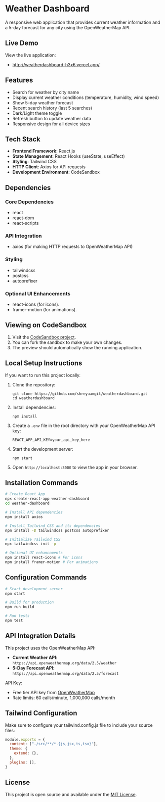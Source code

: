 
# Weather Dashboard

A responsive web application that provides current weather information and a 5-day forecast for any city using the OpenWeatherMap API.

## Live Demo

View the live application:
- http://weatherdashboard-h3x6.vercel.app/

## Features

- Search for weather by city name
- Display current weather conditions (temperature, humidity, wind speed)
- Show 5-day weather forecast
- Recent search history (last 5 searches)
- Dark/Light theme toggle
- Refresh button to update weather data
- Responsive design for all device sizes

## Tech Stack

- **Frontend Framework**: React.js
- **State Management**: React Hooks (useState, useEffect)
- **Styling**: Tailwind CSS
- **HTTP Client**: Axios for API requests
- **Development Environment**: CodeSandbox

## Dependencies

### Core Dependencies
- react
- react-dom
- react-scripts

### API Integration
- axios (for making HTTP requests to OpenWeatherMap API)

### Styling
- tailwindcss
- postcss
- autoprefixer

### Optional UI Enhancements
- react-icons (for icons).
- framer-motion (for animations).

## Viewing on CodeSandbox

1. Visit the [CodeSandbox project](https://codesandbox.io/p/github/shreyaamgit/weatherdashboard).
2. You can fork the sandbox to make your own changes.
3. The preview should automatically show the running application.

## Local Setup Instructions

If you want to run this project locally:

1. Clone the repository:
   ```
   git clone https://github.com/shreyaamgit/weatherdashboard.git
   cd weatherdashboard
   ```

2. Install dependencies:
   ```
   npm install
   ```

3. Create a `.env` file in the root directory with your OpenWeatherMap API key:
   ```
   REACT_APP_API_KEY=your_api_key_here
   ```

4. Start the development server:
   ```
   npm start
   ```

5. Open `http://localhost:3000` to view the app in your browser.

## Installation Commands

```bash
# Create React App
npx create-react-app weather-dashboard
cd weather-dashboard

# Install API dependencies
npm install axios

# Install Tailwind CSS and its dependencies
npm install -D tailwindcss postcss autoprefixer

# Initialize Tailwind CSS
npx tailwindcss init -p

# Optional UI enhancements
npm install react-icons # For icons
npm install framer-motion # For animations
```

## Configuration Commands

```bash
# Start development server
npm start

# Build for production
npm run build

# Run tests
npm test
```

## API Integration Details

This project uses the OpenWeatherMap API:

- **Current Weather API**: `https://api.openweathermap.org/data/2.5/weather`
- **5-Day Forecast API**: `https://api.openweathermap.org/data/2.5/forecast`

API Key:
- Free tier API key from [OpenWeatherMap](https://openweathermap.org/api)
- Rate limits: 60 calls/minute, 1,000,000 calls/month

## Tailwind Configuration

Make sure to configure your tailwind.config.js file to include your source files:

```js
module.exports = {
  content: ["./src/**/*.{js,jsx,ts,tsx}"],
  theme: {
    extend: {},
  },
  plugins: [],
}
```


## License
This project is open source and available under the [MIT License](LICENSE).

